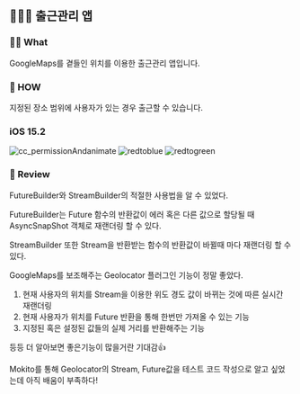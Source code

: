 ## 👨🏻‍🔧 출근관리 앱

### 🤷🏻 What
GoogleMaps를 곁들인 위치를 이용한 출근관리 앱입니다.

### 🚀 HOW
지정된 장소 범위에 사용자가 있는 경우 출근할 수 있습니다.

### iOS 15.2
![cc_permissionAndanimate](https://user-images.githubusercontent.com/85836879/172394483-37235d90-805c-4719-8d3a-d6231243dcf2.gif)
![redtoblue](https://user-images.githubusercontent.com/85836879/172394479-20600ebb-b4a6-4ece-9e01-bea5990fd635.gif)
![redtogreen](https://user-images.githubusercontent.com/85836879/172394456-5d0255d3-5570-450b-9fc0-b006826dcc89.gif)

### 📖 Review
FutureBuilder와 StreamBuilder의 적절한 사용법을 알 수 있었다.

FutureBuilder는 Future 함수의 반환값이 에러 혹은 다른 값으로 할당될 때 AsyncSnapShot 객체로 재랜더링 할 수 있다.

StreamBuilder 또한 Stream을 반환받는 함수의 반환값이 바뀔때 마다 재랜더링 할 수 있다.

GoogleMaps를 보조해주는 Geolocator 플러그인 기능이 정말 좋았다.
1. 현재 사용자의 위치를 Stream을 이용한 위도 경도 값이 바뀌는 것에 따른 실시간 재랜더링
2. 현재 사용자가 위치를 Future 반환을 통해 한번만 가져올 수 있는 기능
3. 지정된 혹은 설정된 값들의 실제 거리를 반환해주는 기능 

등등 더 알아보면 좋은기능이 많을거란 기대감👍

Mokito를 통해 Geolocator의 Stream, Future값을 테스트 코드 작성으로 알고 싶었는데 아직 배움이 부족하다!